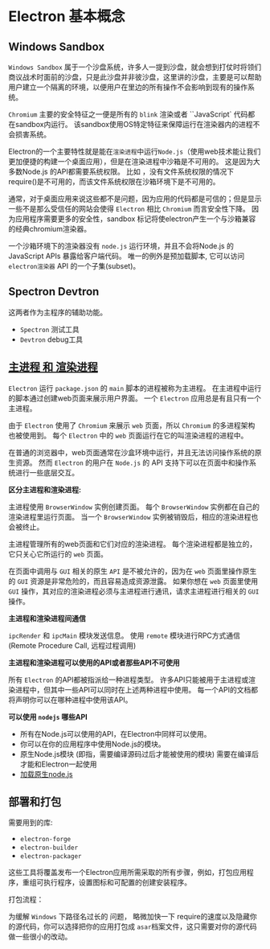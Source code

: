 # Electron 基本概念

## Windows Sandbox

`Windows Sandbox` 属于一个沙盘系统，许多人一提到沙盘，就会想到打仗时将领们商议战术时面前的沙盘，只是此沙盘并非彼沙盘，这里讲的沙盘，主要是可以帮助用户建立一个隔离的环境，以便用户在里边的所有操作不会影响到现有的操作系统。

`Chromium` 主要的安全特征之一便是所有的 `blink` 渲染或者 ``JavaScript` 代码都在sandbox内运行。 该sandbox使用OS特定特征来保障运行在渲染器内的进程不会损害系统。

Electron的一个主要特性就是能在`渲染进程`中运行`Node.js`（使用web技术能让我们更加便捷的构建一个桌面应用），但是在渲染进程中沙箱是不可用的。 这是因为大多数Node.js 的API都需要系统权限。 比如 ，没有文件系统权限的情况下require()是不可用的，而该文件系统权限在沙箱环境下是不可用的。

通常，对于桌面应用来说这些都不是问题，因为应用的代码都是可信的；但是显示一些不是那么受信任的网站会使得 `Electron` 相比 `Chromium` 而言安全性下降。 因为应用程序需要更多的安全性，sandbox 标记将使electron产生一个与沙箱兼容的经典chromium渲染器。

一个沙箱环境下的渲染器没有 `node.js` 运行环境，并且不会将Node.js 的 JavaScript APIs 暴露给客户端代码。 唯一的例外是预加载脚本, 它可以访问 `electron渲染器`  API 的一个子集(subset)。

## Spectron Devtron

这两者作为主程序的辅助功能。

- `Spectron` 测试工具
- `Devtron` debug工具

## [主进程 和 渲染进程](https://www.electronjs.org/docs/tutorial/application-architecture)

`Electron` 运行 `package.json` 的 `main` 脚本的进程被称为主进程。 在主进程中运行的脚本通过创建web页面来展示用户界面。 一个 `Electron` 应用总是有且只有一个主进程。

由于 `Electron` 使用了 `Chromium` 来展示 `web` 页面，所以 `Chromium` 的多进程架构也被使用到。 每个 `Electron` 中的 `web` 页面运行在它的叫渲染进程的进程中。

在普通的浏览器中，web页面通常在沙盒环境中运行，并且无法访问操作系统的原生资源。 然而 `Electron` 的用户在 `Node.js` 的 API 支持下可以在页面中和操作系统进行一些底层交互。

**区分主进程和渲染进程:**

主进程使用 `BrowserWindow` 实例创建页面。 每个 `BrowserWindow` 实例都在自己的渲染进程里运行页面。 当一个 `BrowserWindow` 实例被销毁后，相应的渲染进程也会被终止。

主进程管理所有的web页面和它们对应的渲染进程。 每个渲染进程都是独立的，它只关心它所运行的 `web` 页面。

在页面中调用与 `GUI` 相关的原生 `API` 是不被允许的，因为在 `web` 页面里操作原生的 `GUI` 资源是非常危险的，而且容易造成资源泄露。 如果你想在 `web` 页面里使用 `GUI` 操作，其对应的渲染进程必须与主进程进行通讯，请求主进程进行相关的 `GUI` 操作。

**主进程和渲染进程间通信**

`ipcRender` 和 `ipcMain` 模块发送信息。 使用 `remote` 模块进行RPC方式通信(Remote Procedure Call, 远程过程调用)

**主进程和渲染进程可以使用的API或者那些API不可使用**

所有 `Electron` 的API都被指派给一种进程类型。 许多API只能被用于主进程或渲染进程中，但其中一些API可以同时在上述两种进程中使用。 每一个API的文档都将声明你可以在哪种进程中使用该API。

**可以使用 `nodejs` 哪些API**

- 所有在Node.js可以使用的API，在Electron中同样可以使用。
- 你可以在你的应用程序中使用Node.js的模块。
- 原生Node.js模块 (即指，需要编译源码过后才能被使用的模块) 需要在编译后才能和Electron一起使用
- [加载原生node.js](https://www.electronjs.org/docs/tutorial/using-native-node-modules)

## 部署和打包

需要用到的库:

- `electron-forge`
- `electron-builder`
- `electron-packager`

这些工具将覆盖发布一个Electron应用所需采取的所有步骤，例如，打包应用程序，重组可执行程序，设置图标和可配置的创建安装程序。

打包流程：

为缓解 `Windows` 下路径名过长的 问题， 略微加快一下 require的速度以及隐藏你的源代码，你可以选择把你的应用打包成 `asar`档案文件，这只需要对你的源代码做一些很小的改动。


